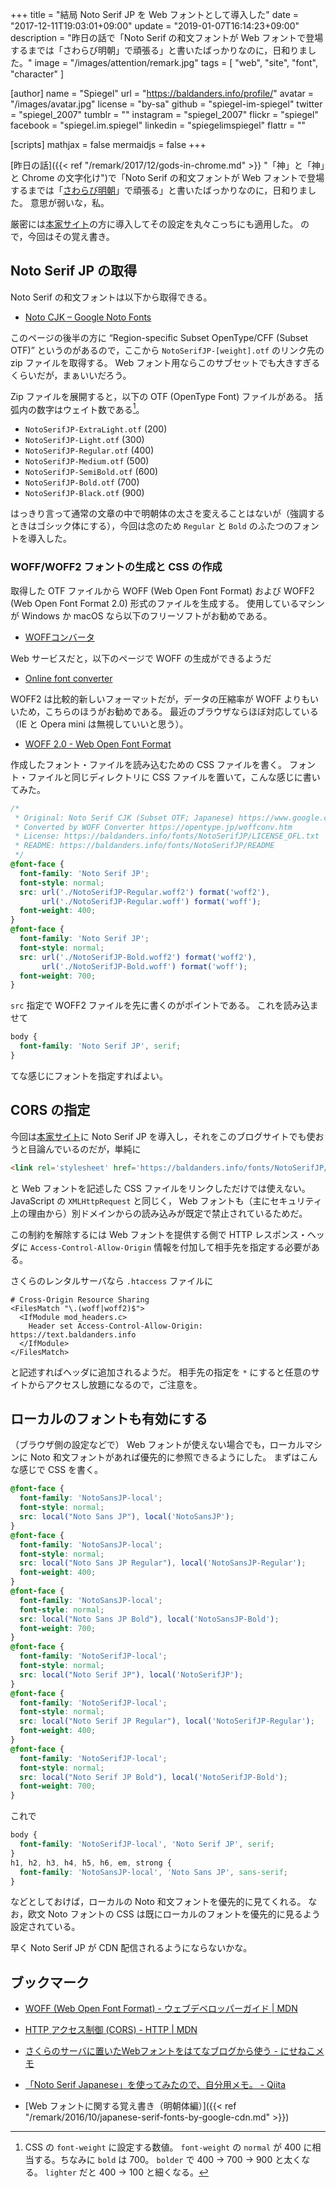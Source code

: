 +++
title = "結局 Noto Serif JP を Web フォントとして導入した"
date =  "2017-12-11T19:03:01+09:00"
update =  "2019-01-07T16:14:23+09:00"
description = "昨日の話で「Noto Serif の和文フォントが Web フォントで登場するまでは「さわらび明朝」で頑張る」と書いたばっかりなのに，日和りました。"
image = "/images/attention/remark.jpg"
tags        = [ "web", "site", "font", "character" ]

[author]
  name      = "Spiegel"
  url       = "https://baldanders.info/profile/"
  avatar    = "/images/avatar.jpg"
  license   = "by-sa"
  github    = "spiegel-im-spiegel"
  twitter   = "spiegel_2007"
  tumblr    = ""
  instagram = "spiegel_2007"
  flickr    = "spiegel"
  facebook  = "spiegel.im.spiegel"
  linkedin  = "spiegelimspiegel"
  flattr    = ""

[scripts]
  mathjax = false
  mermaidjs = false
+++

[昨日の話]({{< ref "/remark/2017/12/gods-in-chrome.md" >}} "「神」と「神」と Chrome の文字化け")で「Noto Serif の和文フォントが Web フォントで登場するまでは「[さわらび明朝]」で頑張る」と書いたばっかりなのに，日和りました。
意思が弱いな，私。

厳密には[本家サイト]の方に導入してその設定を丸々こっちにも適用した。
ので，今回はその覚え書き。

## Noto Serif JP の取得

Noto Serif の和文フォントは以下から取得できる。

- [Noto CJK – Google Noto Fonts](https://www.google.com/get/noto/help/cjk/)


このページの後半の方に “Region-specific Subset OpenType/CFF (Subset OTF)” というのがあるので，ここから `NotoSerifJP-[weight].otf` のリンク先の zip ファイルを取得する。
Web フォント用ならこのサブセットでも大きすぎるくらいだが，まぁいいだろう。

Zip ファイルを展開すると，以下の OTF (OpenType Font) ファイルがある。
括弧内の数字はウェイト数である[^fw1]。

[^fw1]: CSS の `font-weight` に設定する数値。 `font-weight` の `normal` が 400 に相当する。ちなみに `bold` は 700。 `bolder` で 400 → 700 → 900 と太くなる。 `lighter` だと 400 → 100 と細くなる。

- `NotoSerifJP-ExtraLight.otf` (200)
- `NotoSerifJP-Light.otf` (300)
- `NotoSerifJP-Regular.otf` (400)
- `NotoSerifJP-Medium.otf` (500)
- `NotoSerifJP-SemiBold.otf` (600)
- `NotoSerifJP-Bold.otf` (700)
- `NotoSerifJP-Black.otf` (900)

はっきり言って通常の文章の中で明朝体の太さを変えることはないが（強調するときはゴシック体にする），今回は念のため `Regular` と `Bold` のふたつのフォントを導入した。

### WOFF/WOFF2 フォントの生成と CSS の作成

取得した OTF ファイルから WOFF (Web Open Font Format) および WOFF2 (Web Open Font Format 2.0) 形式のファイルを生成する。
使用しているマシンが Windows か macOS なら以下のフリーソフトがお勧めである。 

- [WOFFコンバータ](https://opentype.jp/woffconv.htm)

Web サービスだと，以下のページで WOFF の生成ができるようだ

- [Online font converter](http://www.fontconverter.org/)

WOFF2 は比較的新しいフォーマットだが，データの圧縮率が WOFF よりもいいため，こちらのほうがお勧めである。
最近のブラウザならほぼ対応している（IE と Opera mini は無視していいと思う）。

- [WOFF 2.0 - Web Open Font Format](https://caniuse.com/#feat=woff2)

作成したフォント・ファイルを読み込むための CSS ファイルを書く。
フォント・ファイルと同じディレクトリに CSS ファイルを置いて，こんな感じに書いてみた。

```css
/*
 * Original: Noto Serif CJK (Subset OTF; Japanese) https://www.google.com/get/noto/help/cjk/
 * Converted by WOFF Converter https://opentype.jp/woffconv.htm
 * License: https://baldanders.info/fonts/NotoSerifJP/LICENSE_OFL.txt
 * README: https://baldanders.info/fonts/NotoSerifJP/README
 */
@font-face {
  font-family: 'Noto Serif JP';
  font-style: normal;
  src: url('./NotoSerifJP-Regular.woff2') format('woff2'),
       url('./NotoSerifJP-Regular.woff') format('woff');
  font-weight: 400;
}
@font-face {
  font-family: 'Noto Serif JP';
  font-style: normal;
  src: url('./NotoSerifJP-Bold.woff2') format('woff2'),
       url('./NotoSerifJP-Bold.woff') format('woff');
  font-weight: 700;
}
```

`src` 指定で WOFF2 ファイルを先に書くのがポイントである。
これを読み込ませて

```css
body {
  font-family: 'Noto Serif JP', serif;
}
```

てな感じにフォントを指定すればよい。

## CORS の指定

今回は[本家サイト]に Noto Serif JP を導入し，それをこのブログサイトでも使おうと目論んでいるのだが，単純に

```html
<link rel='stylesheet' href='https://baldanders.info/fonts/NotoSerifJP/NotoSerifJP.css' type='text/css'>
```

と Web フォントを記述した CSS ファイルをリンクしただけでは使えない。
JavaScript の `XMLHttpRequest` と同じく， Web フォントも（主にセキュリティ上の理由から）別ドメインからの読み込みが既定で禁止されているためだ。

この制約を解除するには Web フォントを提供する側で HTTP レスポンス・ヘッダに `Access-Control-Allow-Origin` 情報を付加して相手先を指定する必要がある。

さくらのレンタルサーバなら `.htaccess` ファイルに

```text
# Cross-Origin Resource Sharing
<FilesMatch "\.(woff|woff2)$">
  <IfModule mod_headers.c>
    Header set Access-Control-Allow-Origin: https://text.baldanders.info
  </IfModule>
</FilesMatch>
```

と記述すればヘッダに追加されるようだ。
相手先の指定を `*` にすると任意のサイトからアクセスし放題になるので，ご注意を。

## ローカルのフォントも有効にする

（ブラウザ側の設定などで） Web フォントが使えない場合でも，ローカルマシンに Noto 和文フォントがあれば優先的に参照できるようにした。
まずはこんな感じで CSS を書く。

```css
@font-face {
  font-family: 'NotoSansJP-local';
  font-style: normal;
  src: local("Noto Sans JP"), local('NotoSansJP');
}
@font-face {
  font-family: 'NotoSansJP-local';
  font-style: normal;
  src: local("Noto Sans JP Regular"), local('NotoSansJP-Regular');
  font-weight: 400;
}
@font-face {
  font-family: 'NotoSansJP-local';
  font-style: normal;
  src: local("Noto Sans JP Bold"), local('NotoSansJP-Bold');
  font-weight: 700;
}
@font-face {
  font-family: 'NotoSerifJP-local';
  font-style: normal;
  src: local("Noto Serif JP"), local('NotoSerifJP');
}
@font-face {
  font-family: 'NotoSerifJP-local';
  font-style: normal;
  src: local("Noto Serif JP Regular"), local('NotoSerifJP-Regular');
  font-weight: 400;
}
@font-face {
  font-family: 'NotoSerifJP-local';
  font-style: normal;
  src: local("Noto Serif JP Bold"), local('NotoSerifJP-Bold');
  font-weight: 700;
}
```

これで

```css
body {
  font-family: 'NotoSerifJP-local', 'Noto Serif JP', serif;
}
h1, h2, h3, h4, h5, h6, em, strong {
  font-family: 'NotoSansJP-local', 'Noto Sans JP', sans-serif;
}
```

などとしておけば，ローカルの Noto 和文フォントを優先的に見てくれる。
なお，欧文 Noto フォントの CSS は既にローカルのフォントを優先的に見るよう設定されている。

早く Noto Serif JP が CDN 配信されるようにならないかな。

## ブックマーク

- [WOFF (Web Open Font Format) - ウェブデベロッパーガイド | MDN](https://developer.mozilla.org/ja/docs/Web/Guide/WOFF)
- [HTTP アクセス制御 (CORS) - HTTP | MDN](https://developer.mozilla.org/ja/docs/Web/HTTP/HTTP_access_control)
- [さくらのサーバに置いたWebフォントをはてなブログから使う - にせねこメモ](http://nixeneko.hatenablog.com/entry/2016/10/11/231435)
- [「Noto Serif Japanese」を使ってみたので、自分用メモ。 - Qiita](https://qiita.com/umeume66/items/01291353fc43c17da992)

- [Web フォントに関する覚え書き（明朝体編）]({{< ref "/remark/2016/10/japanese-serif-fonts-by-google-cdn.md" >}})

[本家サイト]: https://baldanders.info/ "Baldanders.info"
[さわらび明朝]: http://sawarabi-fonts.osdn.jp/ "さわらびフォント"
